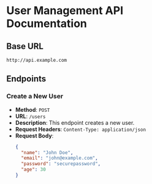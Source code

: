 # User Management API Documentation

## Base URL
`http://api.example.com`

## Endpoints

### Create a New User
- **Method**: `POST`
- **URL**: `/users`
- **Description**: This endpoint creates a new user.
- **Request Headers**: `Content-Type: application/json`
- **Request Body**:
  ```json
  {
    "name": "John Doe",
    "email": "john@example.com",
    "password": "securepassword",
    "age": 30
  }
